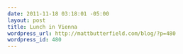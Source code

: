 ```yaml
--- 
date: 2011-11-18 03:18:01 -05:00
layout: post
title: Lunch in Vienna
wordpress_url: http://mattbutterfield.com/blog/?p=480
wordpress_id: 480
---
```

<p style="text-align: center;"><img src="http://i.imgur.com/7et3p.jpg" alt="" /></p>
<p style="text-align: center;"> </p>
<p><P align "left">&nbsp;</P></p>
